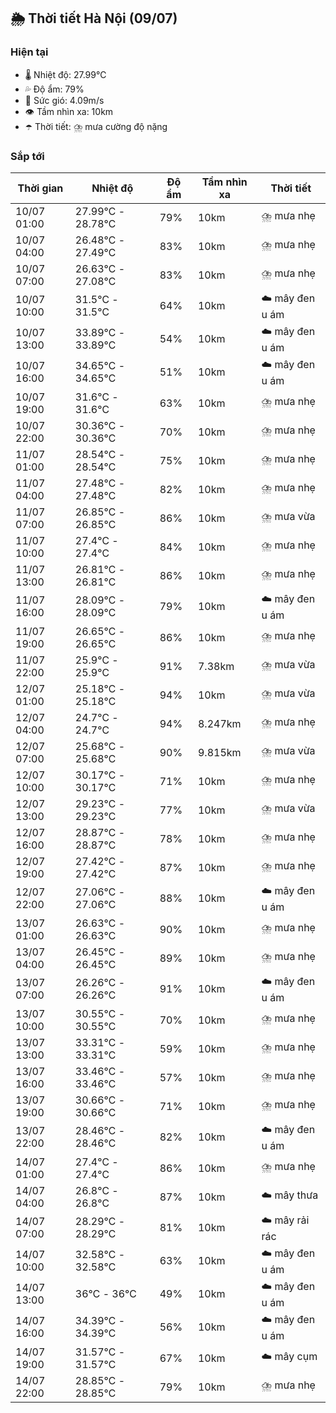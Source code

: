 ## 🌦️ Thời tiết Hà Nội (09/07)

### Hiện tại

- 🌡️ Nhiệt độ: 27.99℃
- 💦 Độ ẩm: 79%
- 💨 Sức gió: 4.09m/s
- 👁️ Tầm nhìn xa: 10km
- ☂️ Thời tiết: ⛈️ mưa cường độ nặng

### Sắp tới

| Thời gian | Nhiệt độ | Độ ẩm | Tầm nhìn xa | Thời tiết |
| --- | --- | --- | --- | --- |
| 10/07 01:00 | 27.99℃ - 28.78℃ | 79% | 10km | ⛈️ mưa nhẹ |
| 10/07 04:00 | 26.48℃ - 27.49℃ | 83% | 10km | ⛈️ mưa nhẹ |
| 10/07 07:00 | 26.63℃ - 27.08℃ | 83% | 10km | ⛈️ mưa nhẹ |
| 10/07 10:00 | 31.5℃ - 31.5℃ | 64% | 10km | ☁️ mây đen u ám |
| 10/07 13:00 | 33.89℃ - 33.89℃ | 54% | 10km | ☁️ mây đen u ám |
| 10/07 16:00 | 34.65℃ - 34.65℃ | 51% | 10km | ☁️ mây đen u ám |
| 10/07 19:00 | 31.6℃ - 31.6℃ | 63% | 10km | ⛈️ mưa nhẹ |
| 10/07 22:00 | 30.36℃ - 30.36℃ | 70% | 10km | ⛈️ mưa nhẹ |
| 11/07 01:00 | 28.54℃ - 28.54℃ | 75% | 10km | ⛈️ mưa nhẹ |
| 11/07 04:00 | 27.48℃ - 27.48℃ | 82% | 10km | ⛈️ mưa nhẹ |
| 11/07 07:00 | 26.85℃ - 26.85℃ | 86% | 10km | ⛈️ mưa vừa |
| 11/07 10:00 | 27.4℃ - 27.4℃ | 84% | 10km | ⛈️ mưa nhẹ |
| 11/07 13:00 | 26.81℃ - 26.81℃ | 86% | 10km | ⛈️ mưa nhẹ |
| 11/07 16:00 | 28.09℃ - 28.09℃ | 79% | 10km | ☁️ mây đen u ám |
| 11/07 19:00 | 26.65℃ - 26.65℃ | 86% | 10km | ⛈️ mưa nhẹ |
| 11/07 22:00 | 25.9℃ - 25.9℃ | 91% | 7.38km | ⛈️ mưa vừa |
| 12/07 01:00 | 25.18℃ - 25.18℃ | 94% | 10km | ⛈️ mưa vừa |
| 12/07 04:00 | 24.7℃ - 24.7℃ | 94% | 8.247km | ⛈️ mưa nhẹ |
| 12/07 07:00 | 25.68℃ - 25.68℃ | 90% | 9.815km | ⛈️ mưa vừa |
| 12/07 10:00 | 30.17℃ - 30.17℃ | 71% | 10km | ⛈️ mưa nhẹ |
| 12/07 13:00 | 29.23℃ - 29.23℃ | 77% | 10km | ⛈️ mưa vừa |
| 12/07 16:00 | 28.87℃ - 28.87℃ | 78% | 10km | ⛈️ mưa nhẹ |
| 12/07 19:00 | 27.42℃ - 27.42℃ | 87% | 10km | ⛈️ mưa nhẹ |
| 12/07 22:00 | 27.06℃ - 27.06℃ | 88% | 10km | ☁️ mây đen u ám |
| 13/07 01:00 | 26.63℃ - 26.63℃ | 90% | 10km | ⛈️ mưa nhẹ |
| 13/07 04:00 | 26.45℃ - 26.45℃ | 89% | 10km | ⛈️ mưa nhẹ |
| 13/07 07:00 | 26.26℃ - 26.26℃ | 91% | 10km | ☁️ mây đen u ám |
| 13/07 10:00 | 30.55℃ - 30.55℃ | 70% | 10km | ⛈️ mưa nhẹ |
| 13/07 13:00 | 33.31℃ - 33.31℃ | 59% | 10km | ⛈️ mưa nhẹ |
| 13/07 16:00 | 33.46℃ - 33.46℃ | 57% | 10km | ⛈️ mưa nhẹ |
| 13/07 19:00 | 30.66℃ - 30.66℃ | 71% | 10km | ⛈️ mưa nhẹ |
| 13/07 22:00 | 28.46℃ - 28.46℃ | 82% | 10km | ☁️ mây đen u ám |
| 14/07 01:00 | 27.4℃ - 27.4℃ | 86% | 10km | ⛈️ mưa nhẹ |
| 14/07 04:00 | 26.8℃ - 26.8℃ | 87% | 10km | ☁️ mây thưa |
| 14/07 07:00 | 28.29℃ - 28.29℃ | 81% | 10km | ☁️ mây rải rác |
| 14/07 10:00 | 32.58℃ - 32.58℃ | 63% | 10km | ☁️ mây đen u ám |
| 14/07 13:00 | 36℃ - 36℃ | 49% | 10km | ☁️ mây đen u ám |
| 14/07 16:00 | 34.39℃ - 34.39℃ | 56% | 10km | ☁️ mây đen u ám |
| 14/07 19:00 | 31.57℃ - 31.57℃ | 67% | 10km | ☁️ mây cụm |
| 14/07 22:00 | 28.85℃ - 28.85℃ | 79% | 10km | ⛈️ mưa nhẹ |
